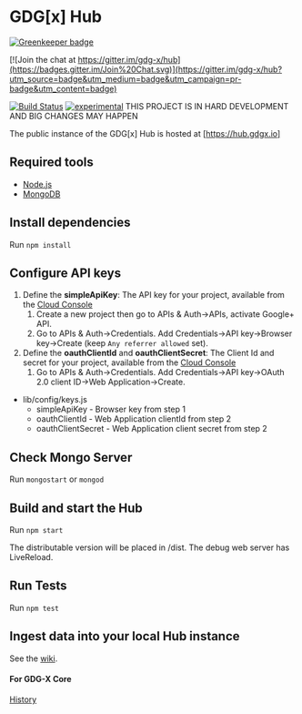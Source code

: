 GDG[x] Hub
===

[![Greenkeeper badge](https://badges.greenkeeper.io/salimkayabasi/hub.svg)](https://greenkeeper.io/)

[![Join the chat at https://gitter.im/gdg-x/hub](https://badges.gitter.im/Join%20Chat.svg)](https://gitter.im/gdg-x/hub?utm_source=badge&utm_medium=badge&utm_campaign=pr-badge&utm_content=badge)

[![Build Status](https://travis-ci.org/gdg-x/hub.png?branch=master)](https://travis-ci.org/gdg-x/hub)
[![experimental](http://badges.github.io/stability-badges/dist/experimental.svg)](http://github.com/badges/stability-badges)
THIS PROJECT IS IN HARD DEVELOPMENT AND BIG CHANGES MAY HAPPEN

The public instance of the GDG[x] Hub is hosted at [https://hub.gdgx.io]

## Required tools
* [Node.js](https://nodejs.org/download/)
* [MongoDB](https://github.com/gdg-x/hub/wiki/MongoDB-Config)


## Install dependencies
Run `npm install`

## Configure API keys

1. Define the **simpleApiKey**: The API key for your project, available from the [Cloud Console](https://cloud.google.com/console)
    1. Create a new project then go to APIs & Auth->APIs, activate Google+ API.
    1. Go to APIs & Auth->Credentials. Add Credentials->API key->Browser key->Create (keep `Any referrer allowed` set).
1. Define the **oauthClientId** and **oauthClientSecret**: The Client Id and secret for your project, available from the [Cloud Console](https://cloud.google.com/console)
    1. Go to APIs & Auth->Credentials. Add Credentials->API key->OAuth 2.0 client ID->Web Application->Create.

* lib/config/keys.js
    * simpleApiKey - Browser key from step 1
    * oauthClientId - Web Application clientId from step 2
    * oauthClientSecret - Web Application client secret from step 2

## Check Mongo Server
Run `mongostart` or `mongod`

## Build and start the Hub
Run `npm start`

The distributable version will be placed in /dist.
The debug web server has LiveReload.

## Run Tests
Run `npm test`

## Ingest data into your local Hub instance
See the [wiki](https://github.com/gdg-x/hub/wiki/Ingesting-data-into-the-Hub).

#### For GDG-X Core

[History](https://docs.google.com/document/d/1X8fuwTvA4Y2Hm_PmP8gE_VH6kNd6lYGXjbOfoNUapcM/edit?usp=sharing&authkey=CMiRgOYF)
